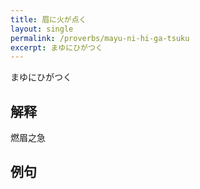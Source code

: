 ```yaml
---
title: 眉に火が点く
layout: single
permalink: /proverbs/mayu-ni-hi-ga-tsuku
excerpt: まゆにひがつく
---
```


まゆにひがつく

## 解释

燃眉之急

## 例句

